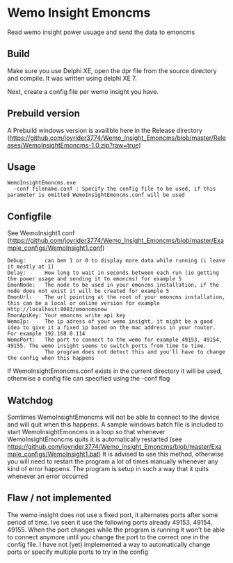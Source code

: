 # Wemo Insight Emoncms

Read wemo insight power usuage and send the data to emoncms

## Build
Make sure you use Delphi XE, open the dpr file from the source directory and compile. It was written using delphi XE 7.

Next, create a config file per wemo insight you have.

## Prebuild version
A Prebuild windows version is availible here in the Release directory (https://github.com/joyrider3774/Wemo_Insight_Emoncms/blob/master/Releases/WemoInsightEmoncms-1.0.zip?raw=true)

## Usage
```
WemoInsightEmoncms.exe 
  -conf filename.conf : Specify the config file to be used, if this parameter is omitted WemoInsightEmoncms.conf will be used 
```

## Configfile
See WemoInsight1.conf (https://github.com/joyrider3774/Wemo_Insight_Emoncms/blob/master/Example_configs/WemoInsight1.conf)

```
Debug:      can ben 1 or 0 to display more data while running (i leave it mostly at 1) 
Delay:      How long to wait in seconds between each run (io getting the power usage and sending it to emoncms) for example 5
EmonNode:   The node to be used in your emoncms installation, if the node does not exist it will be created for example 5
EmonUrl:    The url pointing at the root of your emoncms installation, this can be a local or online version for example Http://localhost:8083/emoncmsnew
EmonApiKey: Your emoncms write api key
WemoIp:     The ip adress of your wemo insight, it might be a good idea to give it a fixed ip based on the mac address in your router. For example 192.168.0.114
WemoPort:   The port to connect to the wemo for example 49153, 49154, 49155. The wemo insight seems to switch ports from time to time. 
            The program does not detect this and you'll have to change the config when this happens
```

If WemoInsightEmoncms.conf exists in the current directory it will be used, otherwise a config file can specified using the -conf flag  
 
## Watchdog
Somtimes WemoInsightEmoncms will not be able to connect to the device and will quit when this happens. A sample windows batch file is included to start 
WemoInsightEmoncms in a loop so that whenever WemoInsightEmoncms quits it is automatically restarted (see https://github.com/joyrider3774/Wemo_Insight_Emoncms/blob/master/Example_configs/WemoInsight1.bat)
It is advised to use this method, otherwise you will need to restart the program a lot of times manually whenever any kind of error happens. The program
is setup in such a way that it quits whenever an error occurred

## Flaw / not implemented
The wemo insight does not use a fixed port, it alternates ports after some period of time. Ive seen it use the following ports already 49153, 49154, 49155. 
When the port changes while the program is running it won't be able to connect anymore until you change the port to the correct one in the config file. I have not (yet) implemented
a way to automatically change ports or specify multiple ports to try in the config 